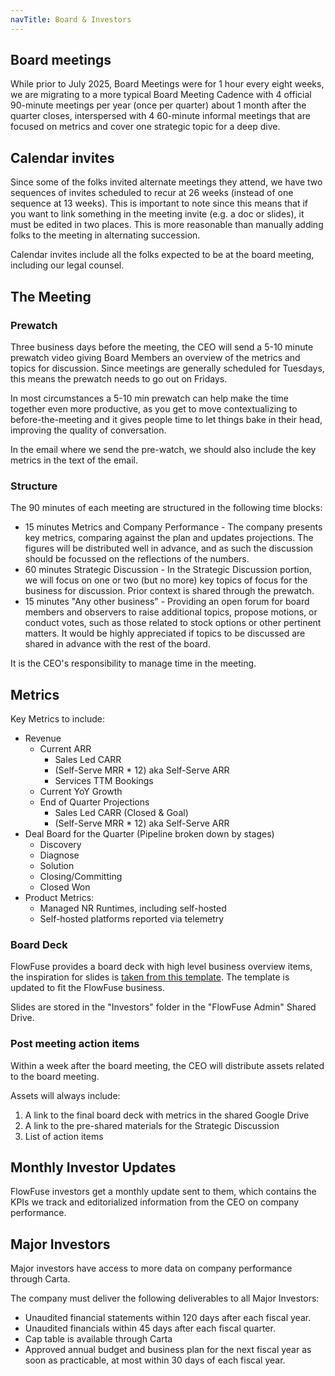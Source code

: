 ```yaml
---
navTitle: Board & Investors
---
```


## Board meetings

While prior to July 2025, Board Meetings were for 1 hour every eight weeks, we are migrating to a more typical Board Meeting Cadence with 4 official 90-minute meetings per year (once per quarter) about 1 month after the quarter closes, interspersed with 4 60-minute informal meetings that are focused on metrics and cover one strategic topic for a deep dive. 

## Calendar invites

Since some of the folks invited alternate meetings they attend, we have two sequences of invites scheduled to recur at 26 weeks (instead of one sequence at 13 weeks). This is important to note since this means that if you want to link something in the meeting invite (e.g. a doc or slides), it must be edited in two places. This is more reasonable than manually adding folks to the meeting in alternating succession.

Calendar invites include all the folks expected to be at the board meeting, including our legal counsel. 

## The Meeting

### Prewatch

Three business days before the meeting, the CEO will send a 5-10 minute prewatch video giving Board Members an overview of the metrics and topics for discussion. Since meetings are generally scheduled for Tuesdays, this means the prewatch needs to go out on Fridays. 

In most circumstances a 5-10 min prewatch can help make the time together even more productive, as you get to move contextualizing to before-the-meeting and it gives people time to let things bake in their head, improving the quality of conversation.

In the email where we send the pre-watch, we should also include the key metrics in the text of the email. 

### Structure

The 90 minutes of each meeting are structured in the following time blocks:

* 15 minutes Metrics and Company Performance - The company presents key metrics, comparing against the plan and updates projections. The figures will be distributed well in advance, and as such the discussion should be focussed on the reflections of the numbers.
* 60 minutes Strategic Discussion - In the Strategic Discussion portion, we will focus on one or two (but no more) key topics of focus for the business for discussion. Prior context is shared through the prewatch.
* 15 minutes "Any other business" - Providing an open forum for board members and observers to raise additional topics, propose motions, or conduct votes, such as those related to stock options or other pertinent matters. It would be highly appreciated if topics to be discussed are shared in advance with the rest of the board.

It is the CEO's responsibility to manage time in the meeting.

## Metrics

Key Metrics to include:
* Revenue
   * Current ARR 
      * Sales Led CARR
      * (Self-Serve MRR * 12) aka Self-Serve ARR
      * Services TTM Bookings
   * Current YoY Growth
   * End of Quarter Projections
      * Sales Led CARR (Closed & Goal)
      * (Self-Serve MRR * 12) aka Self-Serve ARR
* Deal Board for the Quarter (Pipeline broken down by stages)
   * Discovery
   * Diagnose 
   * Solution
   * Closing/Committing
   * Closed Won
* Product Metrics:
   * Managed NR Runtimes, including self-hosted
   * Self-hosted platforms reported via telemetry
   

### Board Deck

FlowFuse provides a board deck with high level business overview items, the inspiration for slides is [taken from this template](https://www.slideshare.net/slideshow/senovo-board-meeting-template/128164697). The template is updated to fit the FlowFuse business. 

Slides are stored in the "Investors" folder in the "FlowFuse Admin" Shared Drive. 

### Post meeting action items

Within a week after the board meeting, the CEO will distribute assets related to the board meeting.

Assets will always include:
1. A link to the final board deck with metrics in the shared Google Drive
2. A link to the pre-shared materials for the Strategic Discussion
3. List of action items

## Monthly Investor Updates

FlowFuse investors get a monthly update sent to them, which contains the KPIs we track and editorialized
information from the CEO on company performance.

## Major Investors

Major investors have access to more data on company performance through Carta.

The company must deliver the following deliverables to all Major Investors:
* Unaudited financial statements within 120 days after each fiscal year.
* Unaudited financials within 45 days after each fiscal quarter.
* Cap table is available through Carta
* Approved annual budget and business plan for the next fiscal year as soon as practicable, at most within 30 days of each fiscal year.


